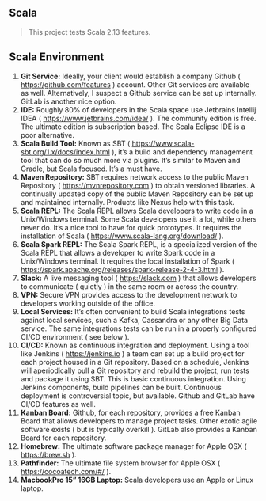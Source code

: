 Scala
-----
>This project tests Scala 2.13 features.

Scala Environment
-----------------
1. **Git Service:** Ideally, your client would establish a company Github ( https://github.com/features ) account. Other Git services are available as well. Alternatively, I suspect a Github service can be set up internally. GitLab is another nice option.
2. **IDE:** Roughly 80% of developers in the Scala space use Jetbrains Intellij IDEA ( https://www.jetbrains.com/idea/ ). The community edition is free. The ultimate edition is subscription based. The Scala Eclipse IDE is a poor alternative.
3. **Scala Build Tool:** Known as SBT ( https://www.scala-sbt.org/1.x/docs/index.html ), it’s a build and dependency management tool that can do so much more via plugins. It’s similar to Maven and Gradle, but Scala focused. It’s a must have.
4. **Maven Repository:** SBT requires network access to the public Maven Repository ( https://mvnrepository.com ) to obtain versioned libraries. A continually updated copy of the public Maven Repository can be set up and maintained internally. Products like Nexus help with this task.
5. **Scala REPL:** The Scala REPL allows Scala developers to write code in a Unix/Windows terminal. Some Scala developers use it a lot, while others never do. It’s a nice tool to have for quick prototypes. It requires the installation of Scala ( https://www.scala-lang.org/download/ ).
6. **Scala Spark REPL:** The Scala Spark REPL, is a specialized version of the Scala REPL that allows a developer to write Spark code in a Unix/Windows terminal. It requires the local installation of Spark ( https://spark.apache.org/releases/spark-release-2-4-3.html ).
7. **Slack:** A live messaging tool ( https://slack.com ) that allows developers to communicate ( quietly ) in the same room or across the country.
8. **VPN:** Secure VPN provides access to the development network to developers working outside of the office.
9. **Local Services:** It’s often convenient to build Scala integrations tests against local services, such a Kafka, Cassandra or any other Big Data service. The same integrations tests can be run in a properly configured CI/CD environment ( see below ).
10. **CI/CD:** Known as continuous integration and deployment. Using a tool like Jenkins ( https://jenkins.io ) a team can set up a build project for each project housed in a Git repository. Based on a schedule, Jenkins will aperiodically pull a Git repository and rebuild the project, run tests and package it using SBT. This is basic continuous integration. Using Jenkins components, build pipelines can be built. Continuous deployment is controversial topic, but available. Github and GitLab have CI/CD features as well.
11. **Kanban Board:** Github, for each repository, provides a free Kanban Board that allows developers to manage project tasks. Other exotic agile software exists ( but is typically overkill ). GitLab also provides a Kanban Board for each repository.
12. **Homebrew:** The ultimate software package manager for Apple OSX ( https://brew.sh ).
13. **Pathfinder:** The ultimate file system browser for Apple OSX ( https://cocoatech.com/#/ ).
14. **MacbookPro 15” 16GB Laptop:** Scala developers use an Apple or Linux laptop.